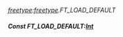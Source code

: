 _[freetype](../../modules/freetype/freetype-module.md):[freetype](../../modules/freetype/freetype-module.md).FT\_LOAD\_DEFAULT_
##### Const FT\_LOAD\_DEFAULT:[Int](../../modules/wonkey/wonkey-types-int.md)
